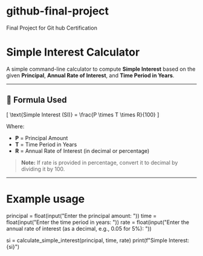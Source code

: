 # github-final-project
Final Project for Git hub Certification
# Simple Interest Calculator

A simple command-line calculator to compute **Simple Interest** based on the given **Principal**, **Annual Rate of Interest**, and **Time Period in Years**.

---

## 🧮 Formula Used
\[
\text{Simple Interest (SI)} = \frac{P \times T \times R}{100}
\]


Where:
- **P** = Principal Amount  
- **T** = Time Period in Years  
- **R** = Annual Rate of Interest (in decimal or percentage)

> **Note:** If rate is provided in percentage, convert it to decimal by dividing it by 100.

---



# Example usage
principal = float(input("Enter the principal amount: "))
time = float(input("Enter the time period in years: "))
rate = float(input("Enter the annual rate of interest (as a decimal, e.g., 0.05 for 5%): "))

si = calculate_simple_interest(principal, time, rate)
print(f"Simple Interest: {si}")
